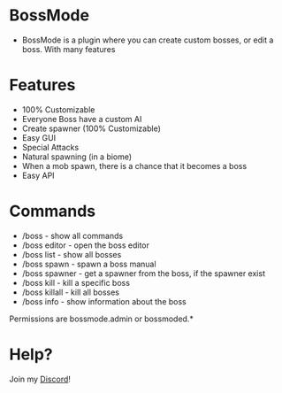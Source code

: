 # BossMode
- BossMode is a plugin where you can create custom bosses, or edit a boss. With many features

# Features
- 100% Customizable
- Everyone Boss have a custom AI
- Create spawner (100% Customizable)
- Easy GUI
- Special Attacks
- Natural spawning (in a biome)
- When a mob spawn, there is a chance that it becomes a boss
- Easy API

# Commands
- /boss - show all commands
- /boss editor - open the boss editor
- /boss list - show all bosses
- /boss spawn <id> - spawn a boss manual
- /boss spawner <id> - get a spawner from the boss, if the spawner exist
- /boss kill <id> - kill a specific boss
- /boss killall - kill all bosses
- /boss info <id> - show information about the boss  
  
Permissions are bossmode.admin or bossmoded.*


# Help?
Join my [Discord](https://discord.gg/NUPDFR7)!
